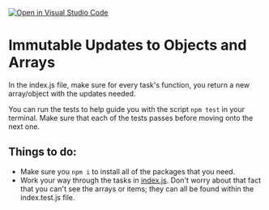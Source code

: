 [![Open in Visual Studio Code](https://classroom.github.com/assets/open-in-vscode-f059dc9a6f8d3a56e377f745f24479a46679e63a5d9fe6f495e02850cd0d8118.svg)](https://classroom.github.com/online_ide?assignment_repo_id=6650765&assignment_repo_type=AssignmentRepo)
# Immutable Updates to Objects and Arrays

In the index.js file, make sure for every task's function, you return a new array/object with the updates needed.

You can run the tests to help guide you with the script `npm test` in your terminal. Make sure that each of the tests passes before moving onto the next one.

## Things to do:

- Make sure you `npm i` to install all of the packages that you need.
- Work your way through the tasks in [index.js](index.js). Don't worry about that fact that you can't see the arrays or items; they can all be found within the index.test.js file.
